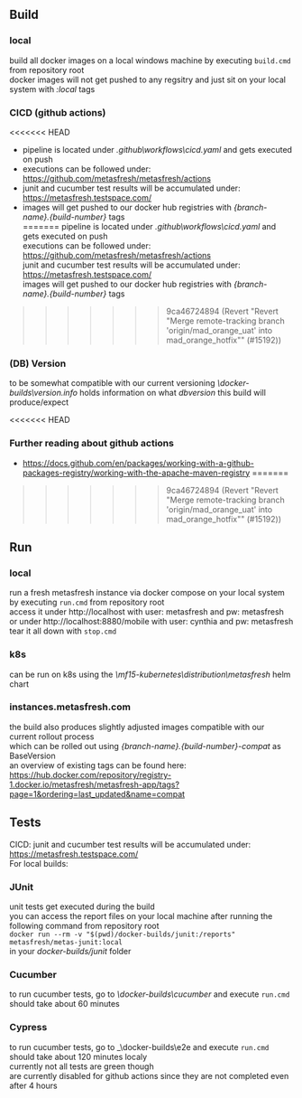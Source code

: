 
## Build

### local
build all docker images on a local windows machine by executing ```build.cmd``` from repository root<br>
docker images will not get pushed to any regsitry and just sit on your local system with _:local_ tags<br>

### CICD (github actions)
<<<<<<< HEAD

- pipeline is located under _.github\workflows\cicd.yaml_ and gets executed on push<br>
- executions can be followed under: https://github.com/metasfresh/metasfresh/actions<br>
- junit and cucumber test results will be accumulated under: https://metasfresh.testspace.com/<br>
- images will get pushed to our docker hub registries with _{branch-name}.{build-number}_ tags<br>
=======
pipeline is located under _.github\workflows\cicd.yaml_ and gets executed on push<br>
executions can be followed under: https://github.com/metasfresh/metasfresh/actions<br>
junit and cucumber test results will be accumulated under: https://metasfresh.testspace.com/<br>
images will get pushed to our docker hub registries with _{branch-name}.{build-number}_ tags<br>
>>>>>>> 9ca46724894 (Revert "Revert "Merge remote-tracking branch 'origin/mad_orange_uat' into mad_orange_hotfix"" (#15192))

### (DB) Version
to be somewhat compatible with our current versioning _\docker-builds\version.info_ holds information on what _dbversion_ this build will produce/expect<br>

<<<<<<< HEAD
### Further reading about github actions

- https://docs.github.com/en/packages/working-with-a-github-packages-registry/working-with-the-apache-maven-registry
=======
>>>>>>> 9ca46724894 (Revert "Revert "Merge remote-tracking branch 'origin/mad_orange_uat' into mad_orange_hotfix"" (#15192))

## Run

### local
run a fresh metasfresh instance via docker compose on your local system by executing ```run.cmd``` from repository root<br>
access it under http://localhost with user: metasfresh and pw: metasfresh<br>
or under http://localhost:8880/mobile with user: cynthia and pw: metasfresh<br>
tear it all down with ```stop.cmd```<br>

### k8s
can be run on k8s using the _\mf15-kubernetes\distribution\metasfresh_ helm chart<br>

### instances.metasfresh.com
the build also produces slightly adjusted images compatible with our current rollout process<br>
which can be rolled out using _{branch-name}.{build-number}-compat_ as BaseVersion<br>
an overview of existing tags can be found here: https://hub.docker.com/repository/registry-1.docker.io/metasfresh/metasfresh-app/tags?page=1&ordering=last_updated&name=compat<br>


## Tests
CICD: junit and cucumber test results will be accumulated under: https://metasfresh.testspace.com/<br>
For local builds:<br>

### JUnit
unit tests get executed during the build<br>
you can access the report files on your local machine after running the following command from repository root<br>
```docker run --rm -v "$(pwd)/docker-builds/junit:/reports" metasfresh/metas-junit:local```<br>
in your _docker-builds/junit_ folder<br>

### Cucumber
to run cucumber tests, go to _\docker-builds\cucumber_ and execute ```run.cmd```<br>
should take about 60 minutes<br>

### Cypress
to run cucumber tests, go to _\docker-builds\e2e and execute ```run.cmd```<br>
should take about 120 minutes localy<br>
currently not all tests are green though<br>
are currently disabled for github actions since they are not completed even after 4 hours<br>
